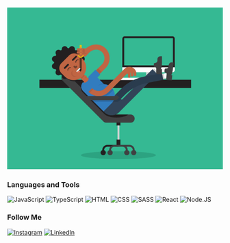 [![Header](https://github.com/Nickita-Krizhanovskiy/Nickita-Krizhanovskiy/blob/main/assets/header.gif)]()

### Languages and Tools

![JavaScript](https://img.shields.io/badge/-JavaScript-090909?style=for-the-badge&logo=JavaScript&logoColor=E9D54D)
![TypeScript](https://img.shields.io/badge/-TypeScript-090909?style=for-the-badge&logo=TypeScript&logoColor=blue)
![HTML](https://img.shields.io/badge/-HTML-090909?style=for-the-badge&logo=HTML5&logoColor=orange)
![CSS](https://img.shields.io/badge/-CSS-090909?style=for-the-badge&logo=CSS3&logoColor=blue)
![SASS](https://img.shields.io/badge/-SASS-090909?style=for-the-badge&logo=SASS&logoColor=red)
![React](https://img.shields.io/badge/-React-090909?style=for-the-badge&logo=React&logoColor=blue)
![Node.JS](https://img.shields.io/badge/-Node.js-090909?style=for-the-badge&logo=Node.js&logoColor=green)

### Follow Me

[![Instagram](https://img.shields.io/badge/-Instagram-090909?style=for-the-badge&logo=instagram&logoColor=B4068E)](https://www.instagram.com/n.krizh/)
[![LinkedIn](https://img.shields.io/badge/-LinkedIn-090909?style=for-the-badge&logo=linkedin&logoColor=007BB6)](https://www.linkedin.com/in/nickita-krizh-59295322a/)
